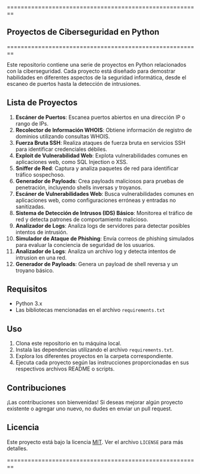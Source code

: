 ========================================================

  ## Proyectos de Ciberseguridad en Python

========================================================

Este repositorio contiene una serie de proyectos en Python relacionados con la ciberseguridad. Cada proyecto está diseñado para demostrar habilidades en diferentes aspectos de la seguridad informática, desde el escaneo de puertos hasta la detección de intrusiones.

## Lista de Proyectos

1. **Escáner de Puertos**: Escanea puertos abiertos en una dirección IP o rango de IPs.
2. **Recolector de Información WHOIS**: Obtiene información de registro de dominios utilizando consultas WHOIS.
3. **Fuerza Bruta SSH**: Realiza ataques de fuerza bruta en servicios SSH para identificar credenciales débiles.
4. **Exploit de Vulnerabilidad Web**: Explota vulnerabilidades comunes en aplicaciones web, como SQL Injection o XSS.
5. **Sniffer de Red**: Captura y analiza paquetes de red para identificar tráfico sospechoso.
6. **Generador de Payloads**: Crea payloads maliciosos para pruebas de penetración, incluyendo shells inversas y troyanos.
7. **Escáner de Vulnerabilidades Web**: Busca vulnerabilidades comunes en aplicaciones web, como configuraciones erróneas y entradas no sanitizadas.
8. **Sistema de Detección de Intrusos (IDS) Básico**: Monitorea el tráfico de red y detecta patrones de comportamiento malicioso.
9. **Analizador de Logs**: Analiza logs de servidores para detectar posibles intentos de intrusión.
10. **Simulador de Ataque de Phishing**: Envía correos de phishing simulados para evaluar la conciencia de seguridad de los usuarios.
11. **Analizador de Logs**: Analiza un archivo log y detecta intentos de intrusion en una red.
12. **Generador de Payloads**: Genera un payload de shell reversa y un troyano básico. 

## Requisitos

- Python 3.x
- Las bibliotecas mencionadas en el archivo `requirements.txt`

## Uso

1. Clona este repositorio en tu máquina local.
2. Instala las dependencias utilizando el archivo `requirements.txt`.
3. Explora los diferentes proyectos en la carpeta correspondiente.
4. Ejecuta cada proyecto según las instrucciones proporcionadas en sus respectivos archivos README o scripts.

## Contribuciones

¡Las contribuciones son bienvenidas! Si deseas mejorar algún proyecto existente o agregar uno nuevo, no dudes en enviar un pull request.

## Licencia

Este proyecto está bajo la licencia [MIT](https://opensource.org/licenses/MIT). Ver el archivo `LICENSE` para más detalles.

========================================================
